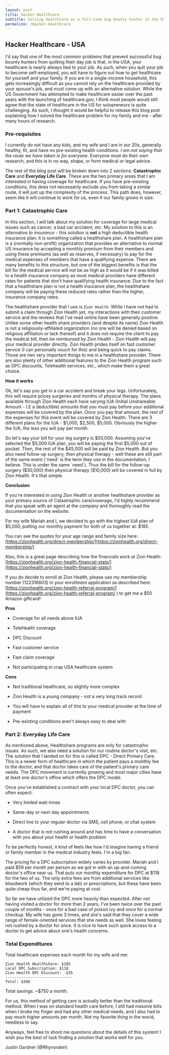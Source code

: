 ```yaml
---
layout: post
title: Hacker Healthcare
subtitle: Solving healthcare as a full-time bug bounty hunter in the US 
permalink: /Hacker-Healthcare
---
```

## Hacker Healthcare - USA
I'd say that one of the most common problems that prevent successful bug bounty hunters from quitting their day job is that, in the USA, your healthcare is nearly always tied to your job. As such, when you quit your job to become self-employed, you will have to figure out how to get healthcare for yourself and your family. If you are in a single-income household, this gets increasingly difficult as you cannot rely on the healthcare provided by your spouse's job, and must come up with an alternative solution. While the US Government has attempted to make healthcare easier over the past years with the launching of healthcare.gov, I think most people would still agree that the state of healthcare in the US for solopreneurs is quite challenging. As such, I thought it would be helpful to release this blog post explaining how I solved the healthcare problem for my family and me - after many hours of research.

  

### Pre-requisites

I currently do not have any kids, and my wife and I are in our 20s, generally healthy, fit, and have no pre-existing health conditions. *I am not saying that the route we have taken is for everyone*. Everyone must do their own research, and this is in no way, shape, or form medical or legal advice.

  

The rest of the blog post will be broken down into 2 sections: **Catastrophic Care** and **Everyday Life Care**. These are the two primary areas that I am interested in having coverage for healthcare. If you have pre-existing conditions, this does not necessarily exclude you from taking a similar route, it will just up the complexity of the process. This path does, however, seem like it will continue to work for us, even if our family grows in size.

  

### Part 1: Catastrophic Care

In this section, I will talk about my solution for coverage for large medical issues such as cancer, a bad car accident, etc. My solution to this is an *alternative to insurance* - this solution is **not** a high deductible health insurance plan; it is something called a healthshare plan. A healthshare plan is a (normally non-profit) organization that provides an alternative to normal US insurance by accepting a monthly premium from their members and using these premiums (as well as reserves, if necessary) to pay for the medical expenses of members that have a qualifying expense. There are many benefits to this structure, but one of the biggest benefits is that the bill for the medical service will not be as high as it would be if it was billed to a health insurance company as most medical providers have different rates for patients that don't have qualifying health insurance. Due to the fact that a healthshare plan is not a health insurance plan, the healthshare company will be paying these reduced rates rather than the higher, insurance company rates.

  

The healthshare provider that I use is `Zion Health`. While I have not had to submit a claim through Zion Health yet, my interactions with their customer service and the reviews that I've read online have been generally positive. Unlike some other health share providers (and despite its name) Zion Health is not a religiously-affiliated organization (no one will be denied based on religious affiliation or lack thereof) and it does not require the client to pay the medical bill, then be reimbursed by Zion Health - Zion Health will pay your medical provider directly. Zion Health prides itself on fast customer service (I can personally vouch for this) and being quick to pay claims. Those are two very important things to me in a healthshare provider. There are also plenty of other additional features to the Zion Health program such as DPC discounts, Telehealth services, etc., which make them a great choice.

  

**How it works**

Ok, let's say you get in a car accident and break your legs. Unfortunately, this will require pricey surgeries and months of physical therapy. The plans available through Zion Health each have varying IUA (Initial Unshareable Amount - I.E a deductible) amounts that you must pay before your additional expenses will be covered by the plan. Once you pay that amount, the rest of the expenses for this event will be covered by Zion Health. There are 3 different plans for the IUA - $1,000, $2,500, $5,000. Obviously the higher the IUA, the less you will pay per month.

  

So let's say your bill for your leg surgery is $50,000. Assuming you've selected the $5,000 IUA plan, you will be paying the first $5,000 out of pocket. Then, the rest of the $45,000 will be paid by Zion Health. But you also need follow-up surgery, then physical therapy - well these are still part of the same event (`need` is the term they use in the documentation, I believe. This is under the same `need`). Thus the bill for the follow-up surgery ($30,000) then physical therapy ($10,000) will be covered in full by Zion Health. It's that simple.

  

**Conclusion**

If you're interested in using Zion Health or another healthshare provider as your primary source of Catastrophic care/coverage, I'd highly recommend that you speak with an agent at the company and thoroughly read the documentation on the website.

  

For my wife Mariah and I, we decided to go with the highest IUA plan of $5,000, putting our monthly payment for both of us together at: $185.

  

You can see the quotes for your age range and family size here: [https://zionhealth.org/direct-membership/](https://zionhealth.org/direct-membership/)

  

Also, this is a great page describing how the financials work at Zion Health: [https://zionhealth.org/zion-health-financial-stats/](https://zionhealth.org/zion-health-financial-stats/)

  

If you do decide to enroll at Zion Health, please use my membership number (122316603) in your enrollment application as described here: [https://zionhealth.org/zion-health-referral-program/](https://zionhealth.org/zion-health-referral-program/ ) to get me a $50 Amazon giftcard!

  

**Pros**

* Coverage for all needs above IUA

* TeleHealth coverage

* DPC Discount

* Fast customer service

* Fast claim coverage

* Not participating in crap USA healthcare system

  

**Cons**

* Not traditional healthcare, so slightly more complex

* Zion Health is a young company - not a very long track record

* You will have to explain all of this to your medical provider at the time of payment

* Pre-existing conditions aren't always easy to deal with

  
  

### Part 2: Everyday Life Care

As mentioned above, Healthshare programs are only for catastrophic issues. As such, we also need a solution for our routine doctor's visit, etc. The solution that I landed on for this is called DPC - Direct Primary Care. This is a newer form of healthcare in which the patient pays a monthly fee to the doctor, and that doctor takes care of the patient's primary care needs. The DPC movement is currently growing and most major cities have at least one doctor's office which offers the DPC model.

  

Once you've established a contract with your local DPC doctor, you can often expect:

* Very limited wait-times

* Same-day or next-day appointments

* Direct line to your regular doctor via SMS, cell phone, or chat system

* A doctor that is not rushing around and has time to have a conversation with you about your health or health problem

  

To be perfectly honest, it kind of feels like how I'd imagine having a friend or family member in the medical industry feels. I'm a big fan.

  

The pricing for a DPC subscription widely varies by provider. Mariah and I paid $59 per month per person as we got in with an up-and-coming doctor's office near us. That puts our monthly expenditure for DPC at $118 for the two of us. The only extra fees are from additional services like bloodwork (which they send to a lab) or prescriptions, but these have been quite cheap thus far, and we're paying at cost.

  

So far we have utilized the DPC more heavily than expected. After not having visited a doctor for more than 2 years, I've been twice over the past couple of months - once for a bad case of poison ivy and once for a normal checkup. My wife has gone 3 times, and she's said that they cover a wide range of female-oriented services that she needs as well. She loves feeling not rushed by a doctor for once. It is nice to have such quick access to a doctor to get advice about one's health concerns.

  

### Total Expenditures

  

Total healthcare expenses each month for my wife and me:

```
Zion Health Healthshare: $185
Local DPC Subscription: $118
Zion Health DPC Discount: -$35
------------------------------
Total: $268
```

Total savings: ~$750 a month.

  

For us, this method of getting care is actually better than the traditional method. When I was on standard health care before, I still had massive bills when I broke my finger and had any other medical needs, and I also had to pay much higher amounts per month. Not my favorite thing in the world, needless to say.

  

Anyways, feel free to shoot me questions about the details of this system! I wish you the best of luck finding a solution that works well for you.

  

Justin Gardner (@Rhynorater)
